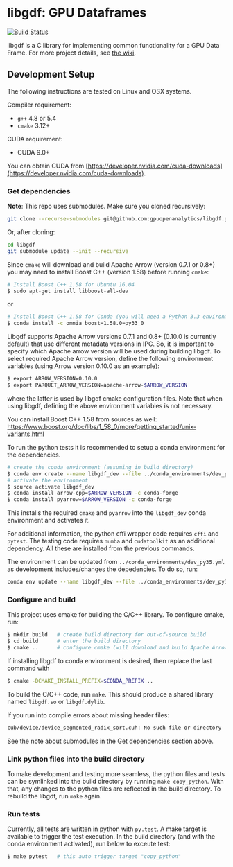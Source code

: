 # libgdf: GPU Dataframes

[![Build Status](http://18.191.94.64/buildStatus/icon?job=libgdf-master)](http://18.191.94.64/job/libgdf-master/)

libgdf is a C library for implementing common functionality for a GPU Data Frame.  For more project details, see [the wiki](https://github.com/gpuopenanalytics/libgdf/wiki/Home).

## Development Setup

The following instructions are tested on Linux and OSX systems.

Compiler requirement:

* `g++` 4.8 or 5.4
* `cmake` 3.12+

CUDA requirement:

* CUDA 9.0+

You can obtain CUDA from [https://developer.nvidia.com/cuda-downloads](https://developer.nvidia.com/cuda-downloads).

### Get dependencies

**Note**: This repo uses submodules. Make sure you cloned recursively:

```bash
git clone --recurse-submodules git@github.com:gpuopenanalytics/libgdf.git
```

Or, after cloning:

```bash
cd libgdf
git submodule update --init --recursive
```

Since `cmake` will download and build Apache Arrow (version 0.7.1 or
0.8+) you may need to install Boost C++ (version 1.58) before running
`cmake`:

```bash
# Install Boost C++ 1.58 for Ubuntu 16.04
$ sudo apt-get install libboost-all-dev
```

or

```bash
# Install Boost C++ 1.58 for Conda (you will need a Python 3.3 environment)
$ conda install -c omnia boost=1.58.0=py33_0
```

Libgdf supports Apache Arrow versions 0.7.1 and 0.8+ (0.10.0 is
currently default) that use different metadata versions in IPC. So, it
is important to specify which Apache arrow version will be used during
building libgdf.  To select required Apache Arrow version, define the
following environment variables (using Arrow version 0.10.0 as an
example):
```bash
$ export ARROW_VERSION=0.10.0
$ export PARQUET_ARROW_VERSION=apache-arrow-$ARROW_VERSION
```
where the latter is used by libgdf cmake configuration files. Note
that when using libgdf, defining the above environment variables is
not necessary.

You can install Boost C++ 1.58 from sources as well: https://www.boost.org/doc/libs/1_58_0/more/getting_started/unix-variants.html

To run the python tests it is recommended to setup a conda environment for 
the dependencies.

```bash
# create the conda environment (assuming in build directory)
$ conda env create --name libgdf_dev --file ../conda_environments/dev_py35.yml
# activate the environment
$ source activate libgdf_dev
$ conda install arrow-cpp=$ARROW_VERSION -c conda-forge
$ conda install pyarrow=$ARROW_VERSION -c conda-forge
```

This installs the required `cmake` and `pyarrow` into the `libgdf_dev` conda
environment and activates it.

For additional information, the python cffi wrapper code requires `cffi` and
`pytest`.  The testing code requires `numba` and `cudatoolkit` as an
additional dependency.  All these are installed from the previous commands.

The environment can be updated from `../conda_environments/dev_py35.yml` as
development includes/changes the depedencies.  To do so, run:

```bash
conda env update --name libgdf_dev --file ../conda_environments/dev_py35.yml
```

### Configure and build

This project uses cmake for building the C/C++ library. To configure cmake,
run:

```bash
$ mkdir build   # create build directory for out-of-source build
$ cd build      # enter the build directory
$ cmake ..      # configure cmake (will download and build Apache Arrow and Google Test)
```

If installing libgdf to conda environment is desired, then replace the last command with
```bash
$ cmake -DCMAKE_INSTALL_PREFIX=$CONDA_PREFIX ..
```

To build the C/C++ code, run `make`.  This should produce a shared library
named `libgdf.so` or `libgdf.dylib`.

If you run into compile errors about missing header files:

```bash
cub/device/device_segmented_radix_sort.cuh: No such file or directory
```

See the note about submodules in the Get dependencies section above.

### Link python files into the build directory

To make development and testing more seamless, the python files and tests
can be symlinked into the build directory by running `make copy_python`.
With that, any changes to the python files are reflected in the build
directory.  To rebuild the libgdf, run `make` again.

### Run tests

Currently, all tests are written in python with `py.test`.  A make target is
available to trigger the test execution.  In the build directory (and with the
conda environment activated), run below to exceute test:

```bash
$ make pytest   # this auto trigger target "copy_python"
```
